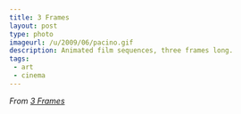 ```yaml
---
title: 3 Frames
layout: post
type: photo
imageurl: /u/2009/06/pacino.gif
description: Animated film sequences, three frames long.
tags:
 - art
 - cinema
---
```

_From [3 Frames][1]_

[1]:http://threeframes.net/
